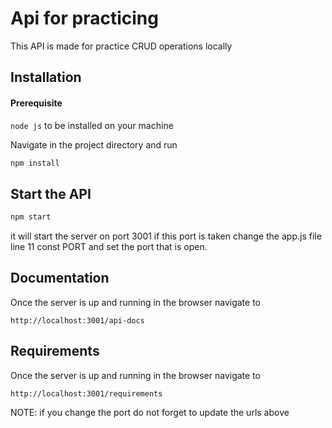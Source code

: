 # Api for practicing

This API is made for practice CRUD operations locally

## Installation

#### Prerequisite

`node js` to be installed on your machine

Navigate in the project directory and run

```bash
npm install
```

## Start the API

```bash
npm start
```

it will start the server on port 3001
if this port is taken change the app.js file line 11 const PORT
and set the port that is open.

## Documentation

Once the server is up and running in the browser navigate to

`http://localhost:3001/api-docs`

## Requirements

Once the server is up and running in the browser navigate to

`http://localhost:3001/requirements`

NOTE: if you change the port do not forget to update the urls above
